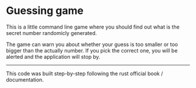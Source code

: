# Guessing game

This is a little command line game where you should find out what is the secret number randomicly generated.

The game can warn you about whether your guess is too smaller or too bigger than the actually number. If you pick the correct one, you will be alerted and the application will stop by.

---

This code was built step-by-step following the rust official book / documentation.